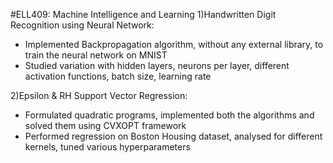 #ELL409: Machine Intelligence and Learning
1)Handwritten Digit Recognition using Neural Network: 
- Implemented Backpropagation algorithm, without any external library, to train the neural network on MNIST
- Studied variation with hidden layers, neurons per layer, different activation functions, batch size, learning rate

2)Epsilon & RH Support Vector Regression:
- Formulated quadratic programs, implemented both the algorithms and solved them using CVXOPT framework
- Performed regression on Boston Housing dataset, analysed for different kernels, tuned various hyperparameters

